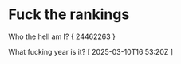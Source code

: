 # Fuck the rankings

Who the hell am I?
{ 24462263 }

What fucking year is it?
[ 2025-03-10T16:53:20Z ]
